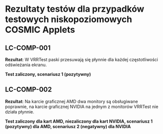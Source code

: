# Rezultaty testów dla przypadków testowych niskopoziomowych COSMIC Applets

## LC-COMP-001

**Rezultat**: W VRRTest paski przesuwają się płynnie dla każdej częstotliwości odświeżania ekranu.

**Test zaliczony, scenariusz 1 (pozytywny)**

## LC-COMP-002

**Rezultat**: Na karcie graficznej AMD dwa monitory są obsługiwane poprawnie, na karcie graficznej NVIDIA na jednym z monitorów VRRTest nie działa płynnie.

**Test zaliczony dla kart AMD, niezaliczony dla kart NVIDIA, scenariusz 1 (pozytywny) dla AMD, scenariusz 2 (negatywny) dla NVIDIA**